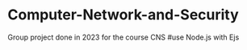 # Computer-Network-and-Security
Group project done in 2023 for the course CNS
#use Node.js with Ejs 

